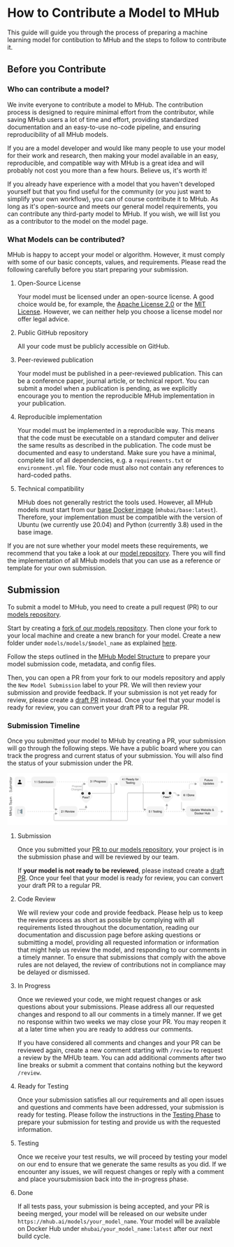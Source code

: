 # How to Contribute a Model to MHub

This guide will guide you through the process of preparing a machine learning model for contibution to MHub and the steps to follow to contribute it.

## Before you Contribute

### Who can contribute a model?

We invite everyone to contribute a model to MHub. The contribution process is designed to require minimal effort from the contributor, while saving MHub users a lot of time and effort, providing standardized documentation and an easy-to-use no-code pipeline, and ensuring reproducibility of all MHub models.

If you are a model developer and would like many people to use your model for their work and research, then making your model available in an easy, reproducible, and compatible way with MHub is a great idea and will probably not cost you more than a few hours. Believe us, it's worth it!

If you already have experience with a model that you haven't developed yourself but that you find useful for the community (or you just want to simplify your own workflow), you can of course contribute it to MHub. As long as it's open-source and meets our general model requirements, you can contribute any third-party model to MHub. If you wish, we will list you as a contributor to the model on the model page.

### What Models can be contributed?

MHub is happy to accept your model or algorithm. However, it must comply with some of our basic concepts, values, and requirements. Please read the following carefully before you start preparing your submission.

1. Open-Source License

    Your model must be licensed under an open-source license. A good choice would be, for example, the [Apache License 2.0](https://www.apache.org/licenses/LICENSE-2.0) or the [MIT License](https://opensource.org/licenses/MIT). However, we can neither help you choose a license model nor offer legal advice.

2. Public GitHub repository

    All your code must be publicly accessible on GitHub.

3. Peer-reviewed publication

    Your model must be published in a peer-reviewed publication. This can be a conference paper, journal article, or technical report. You can submit a model when a publication is pending, as we explicitly encourage you to mention the reproducible MHub implementation in your publication.

4. Reproducible implementation

    Your model must be implemented in a reproducible way. This means that the code must be executable on a standard computer and deliver the same results as described in the publication. The code must be documented and easy to understand. Make sure you have a minimal, complete list of all dependencies, e.g. a `requirements.txt` or `environment.yml` file. Your code must also not contain any references to hard-coded paths.

5. Technical compatibility

    MHub does not generally restrict the tools used. However, all MHub models must start from our [base Docker image](https://github.com/MHubAI/models/blob/main/base/dockerfiles/Dockerfile) (`mhubai/base:latest`). Therefore, your implementation must be compatible with the version of Ubuntu (we currently use 20.04) and Python (currently 3.8) used in the base image.

If you are not sure whether your model meets these requirements, we recommend that you take a look at our [model repository](https://github.com/MHubAI/models/tree/main/models). There you will find the implementation of all MHub models that you can use as a reference or template for your own submission.

## Submission

To submit a model to MHub, you need to create a pull request (PR) to our [models repository](https://github.com/MHubAI/models/pulls).

Start by creating a [fork of our models repository](https://github.com/MHubAI/models/fork). Then clone your fork to your local machine and create a new branch for your model. Create a new folder under `models/models/$model_name` as explained [here](../mhub_models/model_folder_structure.md#model-folder-structure).

Follow the steps outlined in the [MHub Model Structure](../mhub_models/model_folder_structure.md) to prepare your model submission code, metadata, and config files.

Then, you can open a PR from your fork to our models repository and apply the `New Model Submission` label to your PR. We will then review your submission and provide feedback. If your submission is not yet ready for review, please create a [draft PR](https://github.blog/2019-02-14-introducing-draft-pull-requests/) instead. Once your feel that your model is ready for review, you can convert your draft PR to a regular PR.

### Submission Timeline

Once you submitted your model to MHub by creating a PR, your submission will go through the following steps.
We have a public board where you can track the progress and current status of your submission. You will also find the status of your submission under the PR.

![Submission Sequence Diagram](../figures/submission_sequence_diagram.png)

1. Submission

    Once you submitted your [PR to our models repository](https://github.com/MHubAI/models/pulls), your project is in the submission phase and will be reviewed by our team.

    If **your model is not ready to be reviewed**, please instead create a [draft PR](https://github.blog/2019-02-14-introducing-draft-pull-requests/). Once your feel that your model is ready for review, you can convert your draft PR to a regular PR.

2. Code Review

    We will review your code and provide feedback. Please help us to keep the review process as short as possible by complying with all requirements listed throughout the documentation, reading our documentation and discussion page before asking questions or submitting a model, providing all requested information or information that might help us review the model, and responding to our comments in a timely manner. To ensure that submissions that comply with the above rules are not delayed, the review of contributions not in compliance may be delayed or dismissed.

3. In Progress

    Once we reviewed your code, we might request changes or ask questions about your submissions. Please address all our requested changes and respond to all our comments in a timely manner. If we get no response within two weeks we may close your PR. You may reopen it at a later time when you are ready to address our comments.

    If you have considered all comments and changes and your PR can be reviewed again, create a new comment starting with `/review` to request a review by the MHUb team. You can add additional comments after two line breaks or submit a comment that contains nothing but the keyword `/review`.

4. Ready for Testing

    Once your submission satisfies all our requirements and all open issues and questions and comments have been addressed, your submission is ready for testing. Please follow the instructions in the [Testing Phase](../mhub_contribution/testing_phase.md) to prepare your submission for testing and provide us with the requested information.

5. Testing

    Once we receive your test results, we will proceed by testing your model on our end to ensure that we generate the same results as you did. If we encounter any issues, we will request changes or reply with a comment and place yoursubmission back into the in-progress phase.

6. Done

    If all tests pass, your submission is being accepted, and your PR is beeing merged, your model will be released on our website under `https://mhub.ai/models/your_model_name`. Your model will be available on Docker Hub under `mhubai/your_model_name:latest` after our next build cycle.
